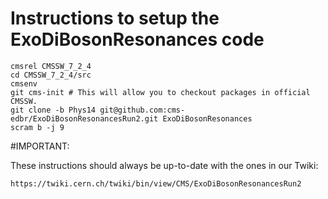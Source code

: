 Instructions to setup the ExoDiBosonResonances code
========

```
cmsrel CMSSW_7_2_4
cd CMSSW_7_2_4/src
cmsenv
git cms-init # This will allow you to checkout packages in official CMSSW.
git clone -b Phys14 git@github.com:cms-edbr/ExoDiBosonResonancesRun2.git ExoDiBosonResonances
scram b -j 9
```

#IMPORTANT: 

These instructions should always be up-to-date with the ones in our Twiki:

`https://twiki.cern.ch/twiki/bin/view/CMS/ExoDiBosonResonancesRun2`
